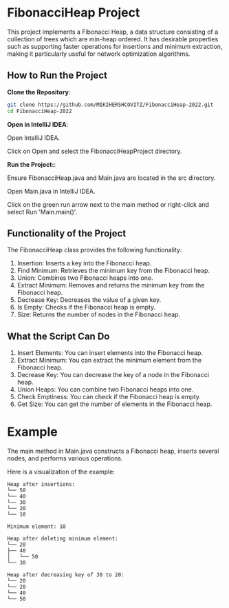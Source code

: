 # FibonacciHeap Project

This project implements a Fibonacci Heap, a data structure consisting of a collection of trees which are min-heap ordered. It has desirable properties such as supporting faster operations for insertions and minimum extraction, making it particularly useful for network optimization algorithms.

## How to Run the Project

**Clone the Repository**:
```bash
git clone https://github.com/MIKIHERSHCOVITZ/FibonacciHeap-2022.git
cd FibonacciHeap-2022
```

**Open in IntelliJ IDEA**:

Open IntelliJ IDEA.

Click on Open and select the FibonacciHeapProject directory.

**Run the Project:**:

Ensure FibonacciHeap.java and Main.java are located in the src directory.

Open Main.java in IntelliJ IDEA.

Click on the green run arrow next to the main method or right-click and select Run 'Main.main()'.

## Functionality of the Project

The FibonacciHeap class provides the following functionality:

1. Insertion: Inserts a key into the Fibonacci heap.
2. Find Minimum: Retrieves the minimum key from the Fibonacci heap.
3. Union: Combines two Fibonacci heaps into one.
4. Extract Minimum: Removes and returns the minimum key from the Fibonacci heap.
5. Decrease Key: Decreases the value of a given key.
6. Is Empty: Checks if the Fibonacci heap is empty. 
7. Size: Returns the number of nodes in the Fibonacci heap.

## What the Script Can Do

1. Insert Elements: You can insert elements into the Fibonacci heap. 
2. Extract Minimum: You can extract the minimum element from the Fibonacci heap. 
3. Decrease Key: You can decrease the key of a node in the Fibonacci heap. 
4. Union Heaps: You can combine two Fibonacci heaps into one. 
5. Check Emptiness: You can check if the Fibonacci heap is empty. 
6. Get Size: You can get the number of elements in the Fibonacci heap.

# Example

The main method in Main.java constructs a Fibonacci heap, inserts several nodes, and performs various operations.

Here is a visualization of the example:
```
Heap after insertions:
└── 50
└── 40
└── 30
└── 20
└── 10

Minimum element: 10

Heap after deleting minimum element:
└── 20
├── 40
│   └── 50
└── 30

Heap after decreasing key of 30 to 20:
└── 20
└── 20
└── 40
└── 50
```

